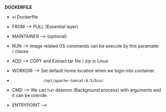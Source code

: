 **DOCKERFILE**
- vi Dockerfile 

-	FROM  -->  PULL  (Essential layer)
	
-	MAINTAINER -->   (optional)
	
-	RUN  -->  Image related OS commands can be execute by this paramater / clause  
	
-	ADD  -->  COPY and Extract tar file / zip in Linux 
	
-	WORKDIR  -->  Set default home location when we login into container. 
-					/opt/apache-tomcat-8.5/bin/ 
	
-	CMD -->   We can run deamon (Background process) with arguments and it can be overide.

-	ENTRYPOINT  -->
	